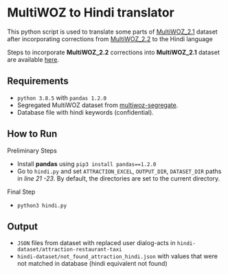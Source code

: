 # MultiWOZ to Hindi translator

This python script is used to translate some parts of [MultiWOZ_2.1](https://github.com/budzianowski/multiwoz/tree/master/data "Available here") dataset after incorporating corrections from [MultiWOZ_2.2](https://github.com/budzianowski/multiwoz/tree/master/data/MultiWOZ_2.2 "Available here") to the Hindi language

Steps to incorporate **MultiWOZ_2.2** corrections into **MultiWOZ_2.1** dataset are available [here](https://github.com/budzianowski/multiwoz/tree/master/data/MultiWOZ_2.2#conversion-to-the-data-format-of-multiwoz-21).

## Requirements
- `python 3.8.5` with `pandas 1.2.0`
- Segregated MultiWOZ dataset from [multiwoz-segregate](https://github.com/calm-cookie/multiwoz-segregate).
- Database file with hindi keywords (confidential).

## How to Run
Preliminary Steps
- Install **pandas** using  `pip3 install pandas==1.2.0`
- Go to `hindi.py` and set `ATTRACTION_EXCEL`, `OUTPUT_DIR`, `DATASET_DIR` paths in _line 21 -23_. By default, the directories are set to the current directory.

Final Step
- `python3 hindi.py`

## Output
- `JSON` files from dataset with replaced user dialog-acts in `hindi-dataset/attraction-restaurant-taxi`
- `hindi-dataset/not_found_attraction_hindi.json` with values that were not matched in database (hindi equivalent not found)
